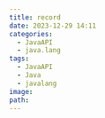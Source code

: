 ```yaml
---
title: record
date: 2023-12-29 14:11
categories:
  - JavaAPI
  - java.lang
tags:
  - JavaAPI
  - Java
  - javalang
image: 
path:
---
```

